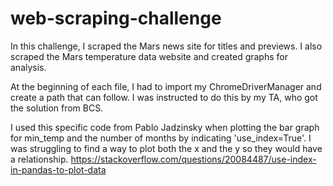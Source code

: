 # web-scraping-challenge
In this challenge, I scraped the Mars news site for titles and previews. I also scraped the Mars temperature data website and created graphs for analysis.

At the beginning of each file, I had to import my ChromeDriverManager and create a path that can follow. I was instructed to do this by my TA, who got the solution from BCS.


I used this specific code from Pablo Jadzinsky when plotting the bar graph for min_temp and the number of months by indicating 'use_index=True'. I was struggling to find a way to plot both the x and the y so they would have a relationship. 
https://stackoverflow.com/questions/20084487/use-index-in-pandas-to-plot-data
